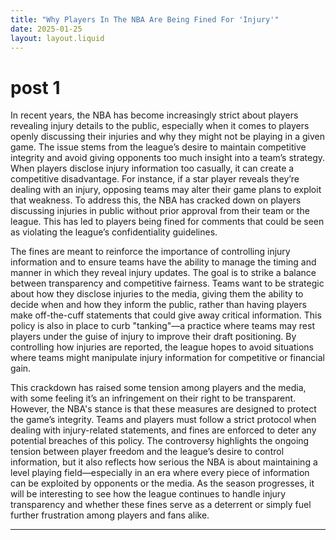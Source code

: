 ```yaml
---
title: "Why Players In The NBA Are Being Fined For 'Injury'"
date: 2025-01-25
layout: layout.liquid
---
```


# post 1

In recent years, the NBA has become increasingly strict about players revealing injury details to the public, especially when it comes to players openly discussing their injuries and why they might not be playing in a given game. The issue stems from the league’s desire to maintain competitive integrity and avoid giving opponents too much insight into a team’s strategy. When players disclose injury information too casually, it can create a competitive disadvantage. For instance, if a star player reveals they’re dealing with an injury, opposing teams may alter their game plans to exploit that weakness. To address this, the NBA has cracked down on players discussing injuries in public without prior approval from their team or the league. This has led to players being fined for comments that could be seen as violating the league’s confidentiality guidelines.

The fines are meant to reinforce the importance of controlling injury information and to ensure teams have the ability to manage the timing and manner in which they reveal injury updates. The goal is to strike a balance between transparency and competitive fairness. Teams want to be strategic about how they disclose injuries to the media, giving them the ability to decide when and how they inform the public, rather than having players make off-the-cuff statements that could give away critical information. This policy is also in place to curb "tanking"—a practice where teams may rest players under the guise of injury to improve their draft positioning. By controlling how injuries are reported, the league hopes to avoid situations where teams might manipulate injury information for competitive or financial gain.

This crackdown has raised some tension among players and the media, with some feeling it’s an infringement on their right to be transparent. However, the NBA's stance is that these measures are designed to protect the game’s integrity. Teams and players must follow a strict protocol when dealing with injury-related statements, and fines are enforced to deter any potential breaches of this policy. The controversy highlights the ongoing tension between player freedom and the league’s desire to control information, but it also reflects how serious the NBA is about maintaining a level playing field—especially in an era where every piece of information can be exploited by opponents or the media. As the season progresses, it will be interesting to see how the league continues to handle injury transparency and whether these fines serve as a deterrent or simply fuel further frustration among players and fans alike.

---
